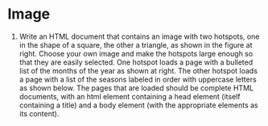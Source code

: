 # Image
1. Write an HTML document that contains an image with two hotspots, one in the shape of a square, the other a triangle, as shown in the figure at right.  Choose your own image and make the hotspots large enough so that they are easily selected. One hotspot loads a page with a bulleted list of the months of the year as shown at right. The other hotspot loads a page with a list of the seasons labeled in order with uppercase letters as shown below. The pages that are loaded should be complete HTML documents, with an html element containing a head element (itself containing a title) and a body element (with the appropriate elements as its content).
